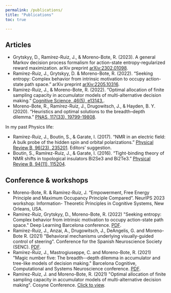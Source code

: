 ```yaml
---
permalink: /publications/
title: "Publications"
toc: true

---
```

## Articles

-   Grytskyy, D., Ramírez-Ruiz, J., & Moreno-Bote, R. (2023). A general Markov decision process formalism for action-state entropy-regularized reward maximization. arXiv preprint [arXiv:2302.01098](https://arxiv.org/abs/2302.01098).
-	Ramírez-Ruiz, J., Grytskyy, D. & Moreno-Bote, R. (2022). “Seeking entropy: Complex behavior from intrinsic motivation to occupy action-state path space.” arXiv preprint [arXiv:2205.10316](https://arxiv.org/abs/2205.10316).
-	Ramírez-Ruiz, J., & Moreno-Bote, R. (2022). “Optimal allocation of finite sampling capacity in accumulator models of multi-alternative decision making.” [Cognitive Science, 46(5), e13143.](https://onlinelibrary.wiley.com/doi/abs/10.1111/cogs.13143).
-	Moreno-Bote, R., Ramírez-Ruiz, J., Drugowitsch, J., & Hayden, B. Y. (2020). “Heuristics and optimal solutions to the breadth–depth dilemma.” [PNAS, 117(33), 19799-19808](https://www.pnas.org/content/117/33/19799).

In my past Physics life:
-	Ramírez-Ruiz, J., Boutin, S., & Garate, I. (2017). “NMR in an electric field: A bulk probe of the hidden spin and orbital polarizations.” [Physical Review B, 96(23), 235201](https://journals.aps.org/prb/abstract/10.1103/PhysRevB.96.235201). Editors’ suggestion.
-	Boutin, S., Ramírez-Ruiz, J., & Garate, I. (2016). “Tight-binding theory of NMR shifts in topological insulators Bi2Se3 and Bi2Te3.” [Physical Review B, 94(11), 115204](https://journals.aps.org/prb/abstract/10.1103/PhysRevB.94.115204).

## Conference & workshops

- Moreno-Bote, R. & Ramírez-Ruiz, J. “Empowerment, Free Energy Principle and Maximum Occupancy Principle Compared”. NeurIPS 2023 workshop: Information- Theoretic Principles in Cognitive Systems, New Orleans, USA.
- Ramírez-Ruiz, Grytskyy, D., Moreno-Bote, R. (2022) "Seeking entropy: Complex behavior from intrinsic motivation to occupy action-state path space." Deep Learning Barcelona conference. [PDF](/assets/images/incase_print_poster_DLBCN.pdf).
- Ramírez-Ruiz, J., Anzai, A., Drugowitsch, J., DeAngelis, G. and Moreno-Bote R. (2021) "Behavioral mechanisms underlying visually-guided control of steering". Conference for the Spanish Neuroscience Society (SENC). [PDF](/assets/images/poster.pdf).
- Ramírez-Ruiz, J., Mastrogiuseppe, C. and Moreno-Bote, R. (2021) "Magic number five: The breadth--depth dilemma in accumulator and tree-like models of decision making." Barcelona Cognitive, Computational and Systems Neuroscience conference. [PDF](/assets/images/poster_barccsyn_A0_print.pdf).
- Ramírez-Ruiz, J. and Moreno-Bote, R. (2021) "Optimal allocation of finite sampling capacity in accumulator models of multi-alternative decision making". Cosyne Conference. [Click to view](/assets/images/2-076_main_poster.png).
